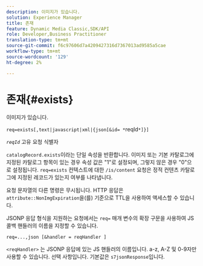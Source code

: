 ```yaml
---
description: 이미지가 있습니다.
solution: Experience Manager
title: 존재
feature: Dynamic Media Classic,SDK/API
role: Developer,Business Practitioner
translation-type: tm+mt
source-git-commit: f6c97606d7a4209427316d7367013ad9585a5cae
workflow-type: tm+mt
source-wordcount: '129'
ht-degree: 2%

---
```



# 존재{#exists}

이미지가 있습니다.

`req=exists[,text|javascript|xml|{json[&id= *`reqId`*]}]`

*`reqId`* 고유 요청 식별자

`catalogRecord.exists`이라는 단일 속성을 반환합니다. 이미지 또는 기본 카탈로그에 지정된 카탈로그 항목이 있는 경우 속성 값은 &quot;1&quot;로 설정되며, 그렇지 않은 경우 &quot;0&quot;으로 설정됩니다. `req=exists` 컨텍스트에 대한  `/is/content` 요청은 정적 컨텐츠 카탈로그에 지정된 레코드가 있는지 여부를 나타냅니다.

요청 문자열의 다른 명령은 무시됩니다. HTTP 응답은 `attribute::NonImgExpiration`을(를) 기준으로 TTL을 사용하여 액세스할 수 있습니다.

JSONP 응답 형식을 지원하는 요청에서는 `req=` 매개 변수의 확장 구문을 사용하여 JS 콜백 핸들러의 이름을 지정할 수 있습니다.

`req=...,json [&handler = reqHandler ]`

`<reqHandler>` 는 JSONP 응답에 있는 JS 핸들러의 이름입니다. a-z, A-Z 및 0-9자만 사용할 수 있습니다. 선택 사항입니다. 기본값은 `s7jsonResponse`입니다.
